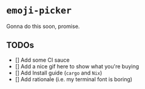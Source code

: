 # `emoji-picker`

Gonna do this soon, promise.

## TODOs

- [] Add some CI sauce
- [] Add a nice gif here to show what you're buying
- [] Add Install guide (`cargo` and `Nix`)
- [] Add rationale (i.e. my terminal font is boring)
